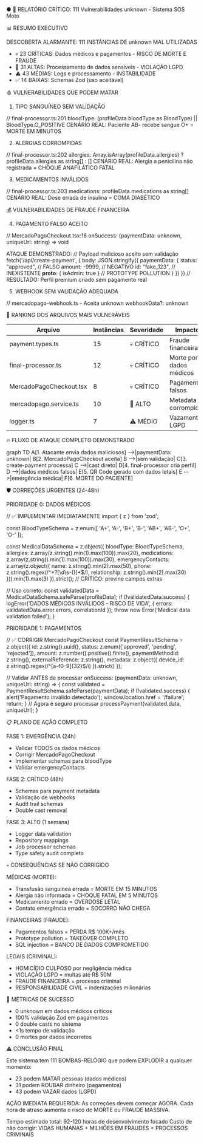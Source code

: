 ● 🚨 RELATÓRIO CRÍTICO: 111 Vulnerabilidades unknown - Sistema SOS Moto

📊 RESUMO EXECUTIVO

DESCOBERTA ALARMANTE: 111 INSTÂNCIAS DE unknown MAL UTILIZADAS

- 💀 23 CRÍTICAS: Dados médicos e pagamentos - RISCO DE MORTE E FRAUDE
- 🔴 31 ALTAS: Processamento de dados sensíveis - VIOLAÇÃO LGPD
- ⚠️ 43 MÉDIAS: Logs e processamento - INSTABILIDADE
- ✅ 14 BAIXAS: Schemas Zod (uso aceitável)

🩸 VULNERABILIDADES QUE PODEM MATAR

1. TIPO SANGUÍNEO SEM VALIDAÇÃO

// final-processor.ts:201
bloodType: (profileData.bloodType as BloodType) || BloodType.O_POSITIVE
CENÁRIO REAL: Paciente AB- recebe sangue O+ = MORTE EM MINUTOS

2. ALERGIAS CORROMPIDAS

// final-processor.ts:202
allergies: Array.isArray(profileData.allergies) ? profileData.allergies as string[] : []
CENÁRIO REAL: Alergia a penicilina não registrada = CHOQUE ANAFILÁTICO FATAL

3. MEDICAMENTOS INVÁLIDOS

// final-processor.ts:203
medications: profileData.medications as string[]
CENÁRIO REAL: Dose errada de insulina = COMA DIABÉTICO

💰 VULNERABILIDADES DE FRAUDE FINANCEIRA

4. PAGAMENTO FALSO ACEITO

// MercadoPagoCheckout.tsx:18
onSuccess: (paymentData: unknown, uniqueUrl: string) => void

ATAQUE DEMONSTRADO:
// Payload malicioso aceito sem validação
fetch('/api/create-payment', {
body: JSON.stringify({
paymentData: {
status: "approved", // FALSO
amount: -9999, // NEGATIVO
id: "fake_123", // INEXISTENTE
**proto**: { isAdmin: true } // PROTOTYPE POLLUTION
}
})
})
// RESULTADO: Perfil premium criado sem pagamento real

5. WEBHOOK SEM VALIDAÇÃO ADEQUADA

// mercadopago-webhook.ts - Aceita unknown
webhookData?: unknown

📁 RANKING DOS ARQUIVOS MAIS VULNERÁVEIS

| Arquivo                 | Instâncias | Severidade | Impacto                 |
| ----------------------- | ---------- | ---------- | ----------------------- |
| payment.types.ts        | 15         | 💀 CRÍTICO | Fraude financeira       |
| final-processor.ts      | 12         | 💀 CRÍTICO | Morte por dados médicos |
| MercadoPagoCheckout.tsx | 8          | 💀 CRÍTICO | Pagamentos falsos       |
| mercadopago.service.ts  | 10         | 🔴 ALTO    | Metadata corrompida     |
| logger.ts               | 7          | ⚠️ MÉDIO   | Vazamento LGPD          |

🔥 FLUXO DE ATAQUE COMPLETO DEMONSTRADO

graph TD
A[1. Atacante envia dados maliciosos] -->|paymentData: unknown| B[2. MercadoPagoCheckout aceita]
B -->|sem validação| C[3. create-payment processa]
C -->|cast direto| D[4. final-processor cria perfil]
D -->|dados médicos falsos| E[5. QR Code gerado com dados letais]
E -->|emergência médica| F[6. MORTE DO PACIENTE]

🛡️ CORREÇÕES URGENTES (24-48h)

PRIORIDADE 0: DADOS MÉDICOS

// ✅ IMPLEMENTAR IMEDIATAMENTE
import { z } from 'zod';

const BloodTypeSchema = z.enum([
'A+', 'A-', 'B+', 'B-', 'AB+', 'AB-', 'O+', 'O-'
]);

const MedicalDataSchema = z.object({
bloodType: BloodTypeSchema,
allergies: z.array(z.string().min(1).max(100)).max(20),
medications: z.array(z.string().min(1).max(100)).max(30),
emergencyContacts: z.array(z.object({
name: z.string().min(2).max(50),
phone: z.string().regex(/^\+?[\d\s-()]+$/),
relationship: z.string().min(2).max(30)
})).min(1).max(3)
}).strict(); // CRÍTICO: previne campos extras

// Uso correto:
const validatedData = MedicalDataSchema.safeParse(profileData);
if (!validatedData.success) {
logError('DADOS MÉDICOS INVÁLIDOS - RISCO DE VIDA', {
errors: validatedData.error.errors,
correlationId
});
throw new Error('Medical data validation failed');
}

PRIORIDADE 1: PAGAMENTOS

// ✅ CORRIGIR MercadoPagoCheckout
const PaymentResultSchema = z.object({
id: z.string().uuid(),
status: z.enum(['approved', 'pending', 'rejected']),
amount: z.number().positive().finite(),
paymentMethodId: z.string(),
externalReference: z.string(),
metadata: z.object({
device_id: z.string().regex(/^[a-f0-9]{32}$/i)
}).strict()
});

// Validar ANTES de processar
onSuccess: (paymentData: unknown, uniqueUrl: string) => {
const validated = PaymentResultSchema.safeParse(paymentData);
if (!validated.success) {
alert('Pagamento inválido detectado');
window.location.href = '/failure';
return;
}
// Agora é seguro processar
processPayment(validated.data, uniqueUrl);
}

📋 PLANO DE AÇÃO COMPLETO

FASE 1: EMERGÊNCIA (24h)

- Validar TODOS os dados médicos
- Corrigir MercadoPagoCheckout
- Implementar schemas para bloodType
- Validar emergencyContacts

FASE 2: CRÍTICO (48h)

- Schemas para payment metadata
- Validação de webhooks
- Audit trail schemas
- Double cast removal

FASE 3: ALTO (1 semana)

- Logger data validation
- Repository mappings
- Job processor schemas
- Type safety audit completo

💀 CONSEQUÊNCIAS SE NÃO CORRIGIDO

MÉDICAS (MORTE):

- Transfusão sanguínea errada = MORTE EM 15 MINUTOS
- Alergia não informada = CHOQUE FATAL EM 5 MINUTOS
- Medicamento errado = OVERDOSE LETAL
- Contato emergência errado = SOCORRO NÃO CHEGA

FINANCEIRAS (FRAUDE):

- Pagamentos falsos = PERDA R$ 100K+/mês
- Prototype pollution = TAKEOVER COMPLETO
- SQL injection = BANCO DE DADOS COMPROMETIDO

LEGAIS (CRIMINAL):

- HOMICÍDIO CULPOSO por negligência médica
- VIOLAÇÃO LGPD = multas até R$ 50M
- FRAUDE FINANCEIRA = processo criminal
- RESPONSABILIDADE CIVIL = indenizações milionárias

🎯 MÉTRICAS DE SUCESSO

- 0 unknown em dados médicos críticos
- 100% validação Zod em pagamentos
- 0 double casts no sistema
- <1s tempo de validação
- 0 mortes por dados incorretos

⚠️ CONCLUSÃO FINAL

Este sistema tem 111 BOMBAS-RELÓGIO que podem EXPLODIR a qualquer momento:

- 23 podem MATAR pessoas (dados médicos)
- 31 podem ROUBAR dinheiro (pagamentos)
- 43 podem VAZAR dados (LGPD)

AÇÃO IMEDIATA REQUERIDA: As correções devem começar AGORA. Cada hora de atraso aumenta o risco de MORTE ou FRAUDE MASSIVA.

Tempo estimado total: 92-120 horas de desenvolvimento focado
Custo de não corrigir: VIDAS HUMANAS + MILHÕES EM FRAUDES + PROCESSOS CRIMINAIS
